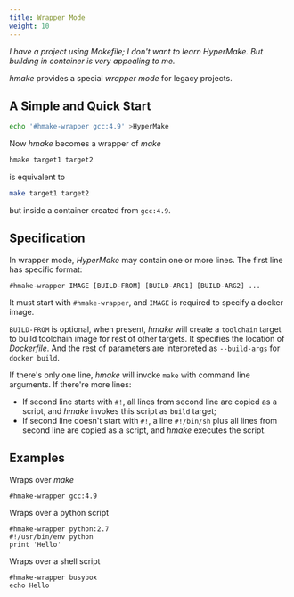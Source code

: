 ```yaml
---
title: Wrapper Mode
weight: 10
---
```

_I have a project using Makefile; I don't want to learn HyperMake. But building
in container is very appealing to me._

_hmake_ provides a special _wrapper mode_ for legacy projects.

## A Simple and Quick Start

```sh
echo '#hmake-wrapper gcc:4.9' >HyperMake
```

Now _hmake_ becomes a wrapper of _make_

```sh
hmake target1 target2
```

is equivalent to

```sh
make target1 target2
```

but inside a container created from `gcc:4.9`.

## Specification

In wrapper mode, _HyperMake_ may contain one or more lines.
The first line has specific format:

```
#hmake-wrapper IMAGE [BUILD-FROM] [BUILD-ARG1] [BUILD-ARG2] ...
```

It must start with `#hmake-wrapper`,
and `IMAGE` is required to specify a docker image.

`BUILD-FROM` is optional, when present, _hmake_ will create a `toolchain` target
to build toolchain image for rest of other targets.
It specifies the location of _Dockerfile_.
And the rest of parameters are interpreted as `--build-args` for `docker build`.

If there's only one line, _hmake_ will invoke `make` with command line arguments.
If there're more lines:

- If second line starts with `#!`,
  all lines from second line are copied as a script,
  and _hmake_ invokes this script as `build` target;
- If second line doesn't start with `#!`,
  a line `#!/bin/sh` plus all lines from second line are copied as a script,
  and _hmake_ executes the script.

## Examples

Wraps over _make_

```
#hmake-wrapper gcc:4.9
```

Wraps over a python script

```
#hmake-wrapper python:2.7
#!/usr/bin/env python
print 'Hello'
```

Wraps over a shell script

```
#hmake-wrapper busybox
echo Hello
```
